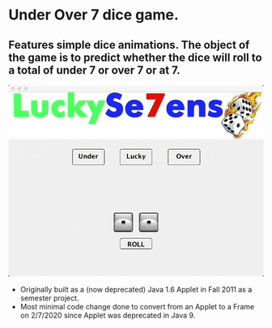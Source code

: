 # Under Over 7 dice game.
## Features simple dice animations. The object of the game is to predict whether the dice will roll to a total of under 7 or over 7 or at 7.

![preview](luckysevens_compressed.gif)

* Originally built as a (now deprecated) Java 1.6 Applet in Fall 2011 as a semester project.
* Most minimal code change done to convert from an Applet to a Frame on 2/7/2020 since Applet was deprecated in Java 9.
